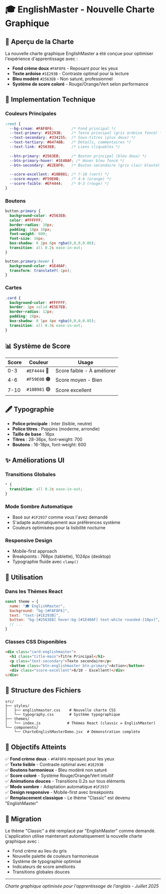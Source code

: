 # 🎓 EnglishMaster - Nouvelle Charte Graphique

## 🎨 Aperçu de la Charte

La nouvelle charte graphique EnglishMaster a été conçue pour optimiser l'expérience d'apprentissage avec :

- **Fond crème doux** `#FAF8F6` - Reposant pour les yeux
- **Texte ardoise** `#1E293B` - Contraste optimal pour la lecture
- **Bleu modéré** `#2563EB` - Non saturé, professionnel
- **Système de score coloré** - Rouge/Orange/Vert selon performance

## 🔧 Implementation Technique

### Couleurs Principales
```css
:root {
  --bg-cream: #FAF8F6;        /* Fond principal */
  --text-primary: #1E293B;    /* Texte principal (gris ardoise foncé) */
  --text-secondary: #334155;  /* Sous-titres (plus doux) */
  --text-tertiary: #64748B;   /* Détails, commentaires */
  --text-link: #2563EB;       /* Liens cliquables */
  
  --btn-primary: #2563EB;     /* Bouton principal (bleu doux) */
  --btn-primary-hover: #1E40AF; /* Hover bleu foncé */
  --btn-secondary: #E2E8F0;   /* Bouton secondaire (gris clair bleuté) */
  
  --score-excellent: #10B981; /* 7-10 (vert) */
  --score-moyen: #F59E0B;     /* 4-6 (orange) */
  --score-faible: #EF4444;    /* 0-3 (rouge) */
}
```

### Boutons
```css
button.primary {
  background-color: #2563EB;
  color: #FFFFFF;
  border-radius: 10px;
  padding: 10px 16px;
  font-weight: 600;
  font-size: 16px;
  box-shadow: 0 2px 6px rgba(0,0,0,0.08);
  transition: all 0.2s ease-in-out;
}

button.primary:hover {
  background-color: #1E40AF;
  transform: translateY(-1px);
}
```

### Cartes
```css
.card {
  background-color: #FFFFFF;
  border: 1px solid #E5E7EB;
  border-radius: 12px;
  padding: 20px;
  box-shadow: 0 1px 4px rgba(0,0,0,0.05);
  transition: all 0.3s ease-in-out;
}
```

## 📊 Système de Score

| Score | Couleur | Usage |
|-------|---------|-------|
| 0-3   | `#EF4444` 🔴 | Score faible - À améliorer |
| 4-6   | `#F59E0B` 🟠 | Score moyen - Bien |
| 7-10  | `#10B981` 🟢 | Score excellent |

## 🖋️ Typographie

- **Police principale** : Inter (lisible, neutre)
- **Police titres** : Poppins (moderne, arrondie)
- **Taille de base** : 16px
- **Titres** : 28-36px, font-weight: 700
- **Boutons** : 16-18px, font-weight: 600

## ✨ Améliorations UI

### Transitions Globales
```css
* {
  transition: all 0.2s ease-in-out;
}
```

### Mode Sombre Automatique
- Basé sur `#1F2937` comme vous l'avez demandé
- S'adapte automatiquement aux préférences système
- Couleurs optimisées pour la lisibilité nocturne

### Responsive Design
- Mobile-first approach
- Breakpoints : 768px (tablette), 1024px (desktop)
- Typographie fluide avec `clamp()`

## 🚀 Utilisation

### Dans les Thèmes React
```javascript
const theme = {
  name: "🎓 EnglishMaster",
  background: "bg-[#FAF8F6]",
  text: "text-[#1E293B]",
  button: "bg-[#2563EB] hover:bg-[#1E40AF] text-white rounded-[10px]",
  // ...
}
```

### Classes CSS Disponibles
```html
<div class="card-englishmaster">
  <h1 class="title-main">Titre Principal</h1>
  <p class="text-secondary">Texte secondaire</p>
  <button class="btn-englishmaster btn-primary">Action</button>
  <div class="score-excellent">8/10 - Excellent!</div>
</div>
```

## 📁 Structure des Fichiers

```
src/
├── styles/
│   ├── englishmaster.css    # Nouvelle charte CSS
│   └── typography.css       # Système typographique
├── themes/
│   └── index.js            # Thèmes React (classic = EnglishMaster)
└── components/
    └── CharteEnglishMasterDemo.jsx  # Démonstration complète
```

## 🎯 Objectifs Atteints

✅ **Fond crème doux** - `#FAF8F6` reposant pour les yeux  
✅ **Texte lisible** - Contraste optimal avec `#1E293B`  
✅ **Boutons harmonieux** - Bleu modéré non saturé  
✅ **Score coloré** - Système Rouge/Orange/Vert intuitif  
✅ **Animations douces** - Transitions 0.2s sur tous éléments  
✅ **Mode sombre** - Adaptation automatique `#1F2937`  
✅ **Design responsive** - Mobile-first avec breakpoints  
✅ **Remplacement classique** - Le thème "Classic" est devenu "EnglishMaster"  

## 🔄 Migration

Le thème "Classic" a été remplacé par "EnglishMaster" comme demandé. L'application utilise maintenant automatiquement la nouvelle charte graphique avec :

- Fond crème au lieu du gris
- Nouvelle palette de couleurs harmonieuse  
- Système de typographie optimisé
- Indicateurs de score améliorés
- Transitions globales douces

---

*Charte graphique optimisée pour l'apprentissage de l'anglais - Juillet 2025*
